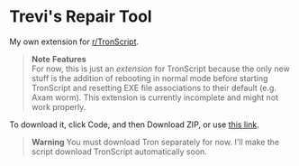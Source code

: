 # Trevi's Repair Tool
My own extension for [r/TronScript](https://old.reddit.com/r/TronScript/).

> **Note**
> **Features**\
> For now, this is just an _extension_ for TronScript because the only new stuff is the addition of rebooting in normal mode before starting TronScript and resetting EXE file associations to their default (e.g. Axam worm). This extension is currently incomplete and might not work properly.

To download it, click Code, and then Download ZIP, or use [this link](https://github.com/aritz331/TreviAV/archive/refs/heads/main.zip).

> **Warning**
> You must download Tron separately for now. I'll make the script download TronScript automatically soon.
